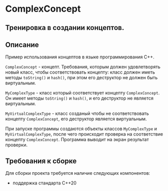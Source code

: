 # ComplexConcept
Тренировка в создании концептов.
---------------------------------

## Описание

Пример использования концептов в языке программирования C++.

`ComplexConcept` - концепт. Требования, которым должен удовлетворять новый класс, чтобы соответствовать концепту: класс должен иметь методы `toString()` и `hash()`, при этом его деструктор не должен быть виртуальным.

`MyComplexType` - класс который соответствует концепту `ComplexConcept`. Он имеет методы `toString()` и `hash()`, и его деструктор не является виртуальным.

`MyVirtualComplexType` - класс созданый чтобы не соответствовать концепту `ComplexConcept`, его деструктор является виртуальным.

При запуске программы создаются объекты классов `MyComplexType` и `MyVirtualComplexType`, после чего происходит проверка на соответствие концепту `ComplexConcept`. Программа выводит на экран результат проверки.

## Требования к сборке

Для сборки проекта требуется наличие следующих компонентов:

- поддержка стандарта C++20
